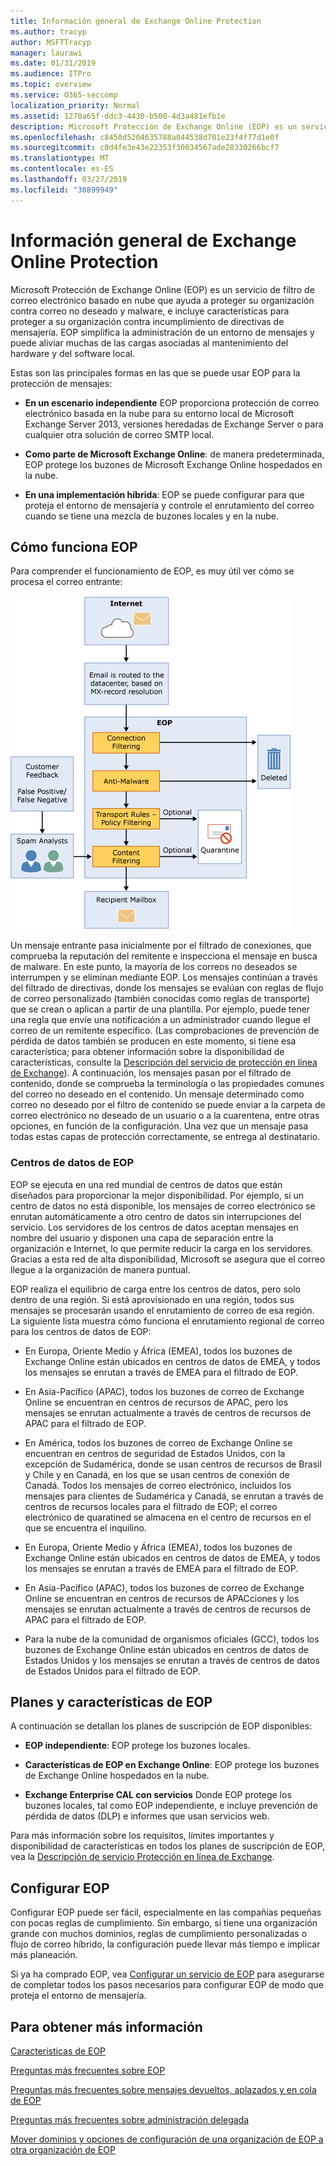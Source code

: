 ```yaml
---
title: Información general de Exchange Online Protection
ms.author: tracyp
author: MSFTTracyp
manager: laurawi
ms.date: 01/31/2019
ms.audience: ITPro
ms.topic: overview
ms.service: O365-seccomp
localization_priority: Normal
ms.assetid: 1270a65f-ddc3-4430-b500-4d3a481efb1e
description: Microsoft Protección de Exchange Online (EOP) es un servicio de filtro de correo electrónico basado en nube que ayuda a proteger su organización contra correo no deseado y malware, e incluye características para proteger a su organización contra incumplimiento de directivas de mensajería.
ms.openlocfilehash: c8450d5204635788a044538d701e23f4f77d1e0f
ms.sourcegitcommit: c0d4fe3e43e22353f30034567ade28330266bcf7
ms.translationtype: MT
ms.contentlocale: es-ES
ms.lasthandoff: 03/27/2019
ms.locfileid: "30899949"
---
```

# <a name="exchange-online-protection-overview"></a>Información general de Exchange Online Protection

Microsoft Protección de Exchange Online (EOP) es un servicio de filtro de correo electrónico basado en nube que ayuda a proteger su organización contra correo no deseado y malware, e incluye características para proteger a su organización contra incumplimiento de directivas de mensajería. EOP simplifica la administración de un entorno de mensajes y puede aliviar muchas de las cargas asociadas al mantenimiento del hardware y del software local.
  
Estas son las principales formas en las que se puede usar EOP para la protección de mensajes:
  
- **En un escenario independiente** EOP proporciona protección de correo electrónico basada en la nube para su entorno local de Microsoft Exchange Server 2013, versiones heredadas de Exchange Server o para cualquier otra solución de correo SMTP local. 
    
- **Como parte de Microsoft Exchange Online**: de manera predeterminada, EOP protege los buzones de Microsoft Exchange Online hospedados en la nube. 
    
- **En una implementación híbrida**: EOP se puede configurar para que proteja el entorno de mensajería y controle el enrutamiento del correo cuando se tiene una mezcla de buzones locales y en la nube. 
    
## <a name="how-eop-works"></a>Cómo funciona EOP

Para comprender el funcionamiento de EOP, es muy útil ver cómo se procesa el correo entrante:
  
![EOP: procesamiento de correo electrónico](../media/EOP-email-processing.png)
  
Un mensaje entrante pasa inicialmente por el filtrado de conexiones, que comprueba la reputación del remitente e inspecciona el mensaje en busca de malware. En este punto, la mayoría de los correos no deseados se interrumpen y se eliminan mediante EOP. Los mensajes continúan a través del filtrado de directivas, donde los mensajes se evalúan con reglas de flujo de correo personalizado (también conocidas como reglas de transporte) que se crean o aplican a partir de una plantilla. Por ejemplo, puede tener una regla que envíe una notificación a un administrador cuando llegue el correo de un remitente específico. (Las comprobaciones de prevención de pérdida de datos también se producen en este momento, si tiene esa característica; para obtener información sobre la disponibilidad de características, consulte la [Descripción del servicio de protección en línea de Exchange](https://go.microsoft.com/fwlink/p/?LinkId=320619)). A continuación, los mensajes pasan por el filtrado de contenido, donde se comprueba la terminología o las propiedades comunes del correo no deseado en el contenido. Un mensaje determinado como correo no deseado por el filtro de contenido se puede enviar a la carpeta de correo electrónico no deseado de un usuario o a la cuarentena, entre otras opciones, en función de la configuración. Una vez que un mensaje pasa todas estas capas de protección correctamente, se entrega al destinatario.
  
### <a name="eop-datacenters"></a>Centros de datos de EOP

EOP se ejecuta en una red mundial de centros de datos que están diseñados para proporcionar la mejor disponibilidad. Por ejemplo, si un centro de datos no está disponible, los mensajes de correo electrónico se enrutan automáticamente a otro centro de datos sin interrupciones del servicio. Los servidores de los centros de datos aceptan mensajes en nombre del usuario y disponen una capa de separación entre la organización e Internet, lo que permite reducir la carga en los servidores. Gracias a esta red de alta disponibilidad, Microsoft se asegura que el correo llegue a la organización de manera puntual. 
  
EOP realiza el equilibrio de carga entre los centros de datos, pero solo dentro de una región. Si está aprovisionado en una región, todos sus mensajes se procesarán usando el enrutamiento de correo de esa región. La siguiente lista muestra cómo funciona el enrutamiento regional de correo para los centros de datos de EOP:
  
    
- En Europa, Oriente Medio y África (EMEA), todos los buzones de Exchange Online están ubicados en centros de datos de EMEA, y todos los mensajes se enrutan a través de EMEA para el filtrado de EOP.
    
- En Asia-Pacífico (APAC), todos los buzones de correo de Exchange Online se encuentran en centros de recursos de APAC, pero los mensajes se enrutan actualmente a través de centros de recursos de APAC para el filtrado de EOP.

- En América, todos los buzones de correo de Exchange Online se encuentran en centros de seguridad de Estados Unidos, con la excepción de Sudamérica, donde se usan centros de recursos de Brasil y Chile y en Canadá, en los que se usan centros de conexión de Canadá. Todos los mensajes de correo electrónico, incluidos los mensajes para clientes de Sudamérica y Canadá, se enrutan a través de centros de recursos locales para el filtrado de EOP; el correo electrónico de quaratined se almacena en el centro de recursos en el que se encuentra el inquilino.
    
- En Europa, Oriente Medio y África (EMEA), todos los buzones de Exchange Online están ubicados en centros de datos de EMEA, y todos los mensajes se enrutan a través de EMEA para el filtrado de EOP.
    
- En Asia-Pacífico (APAC), todos los buzones de correo de Exchange Online se encuentran en centros de recursos de APACciones y los mensajes se enrutan actualmente a través de centros de recursos de APAC para el filtrado de EOP.
    
- Para la nube de la comunidad de organismos oficiales (GCC), todos los buzones de Exchange Online están ubicados en centros de datos de Estados Unidos y los mensajes se enrutan a través de centros de datos de Estados Unidos para el filtrado de EOP.
    
## <a name="eop-plans-and-features"></a>Planes y características de EOP

A continuación se detallan los planes de suscripción de EOP disponibles:
  
- **EOP independiente**: EOP protege los buzones locales. 
    
- **Características de EOP en Exchange Online**: EOP protege los buzones de Exchange Online hospedados en la nube. 
    
- **Exchange Enterprise CAL con servicios** Donde EOP protege los buzones locales, tal como EOP independiente, e incluye prevención de pérdida de datos (DLP) e informes que usan servicios web. 
    
Para más información sobre los requisitos, límites importantes y disponibilidad de características en todos los planes de suscripción de EOP, vea la [Descripción de servicio Protección en línea de Exchange](https://go.microsoft.com/fwlink/p/?LinkId=320619).
  
## <a name="setting-up-eop"></a>Configurar EOP

Configurar EOP puede ser fácil, especialmente en las compañías pequeñas con pocas reglas de cumplimiento. Sin embargo, si tiene una organización grande con muchos dominios, reglas de cumplimiento personalizadas o flujo de correo híbrido, la configuración puede llevar más tiempo e implicar más planeación.
  
Si ya ha comprado EOP, vea [Configurar un servicio de EOP](set-up-your-eop-service.md) para asegurarse de completar todos los pasos necesarios para configurar EOP de modo que proteja el entorno de mensajería. 
  
## <a name="for-more-information"></a>Para obtener más información

[Características de EOP](eop-features.md)
  
[Preguntas más frecuentes sobre EOP](eop-general-faq.md)
  
[Preguntas más frecuentes sobre mensajes devueltos, aplazados y en cola de EOP](eop-queued-deferred-and-bounced-messages-faq.md)
  
[Preguntas más frecuentes sobre administración delegada](delegated-administration-faq.md)
  
[Mover dominios y opciones de configuración de una organización de EOP a otra organización de EOP](move-domains-and-settings-from-one-eop-organization-to-another-eop-organization.md)
  

